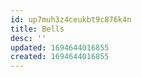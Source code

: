 ```yaml
---
id: up7muh3z4ceukbt9c876k4n
title: Bells
desc: ''
updated: 1694644016855
created: 1694644016855
---
```

